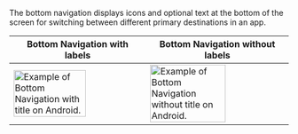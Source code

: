 The bottom navigation displays icons and optional text at the bottom of the screen for switching between different primary destinations in an app.

<!-- prettier-ignore-start -->
| Bottom Navigation with labels | Bottom Navigation without labels |
| --- | --- |
| <img src="https://static2.sharepointonline.com/files/fabric/fabric-website/images/controls/android/navigation/bottom-navigation.png" alt="Example of Bottom Navigation with title on Android." style="width: 75%;" /> | <img src="https://static2.sharepointonline.com/files/fabric/fabric-website/images/controls/android/navigation/bottom-navigation-no-title.png" alt="Example of Bottom Navigation without title on Android." style="width: 75%;" /> |
<!-- prettier-ignore-end -->
